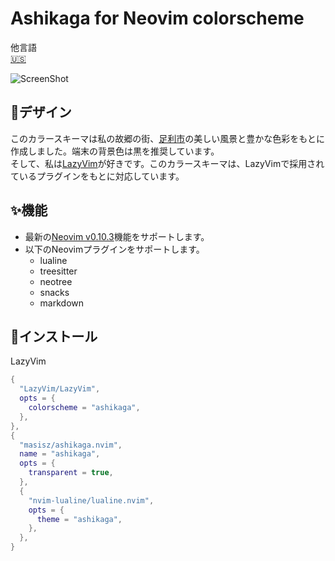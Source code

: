# Ashikaga for Neovim colorscheme

他言語  
[🇺🇸](./README.md)

![ScreenShot](https://github.com/user-attachments/assets/241efe58-d38f-4328-927f-91a0a9843a63)

## 🎨デザイン

このカラースキーマは私の故郷の街、[足利市](https://www.city.ashikaga.tochigi.jp/index.html)の美しい風景と豊かな色彩をもとに作成しました。端末の背景色は黒を推奨しています。  
そして、私は[LazyVim](https://www.lazyvim.org)が好きです。このカラースキーマは、LazyVimで採用されているプラグインをもとに対応しています。

## ✨機能

- 最新の[Neovim v0.10.3](https://github.com/neovim/neovim/releases/tag/v0.10.3)機能をサポートします。
- 以下のNeovimプラグインをサポートします。
  - lualine
  - treesitter
  - neotree
  - snacks
  - markdown

## 🚀インストール

LazyVim

```lua
{
  "LazyVim/LazyVim",
  opts = {
    colorscheme = "ashikaga",
  },
},
{
  "masisz/ashikaga.nvim",
  name = "ashikaga",
  opts = {
    transparent = true,
  },
  {
    "nvim-lualine/lualine.nvim",
    opts = {
      theme = "ashikaga",
    },
  },
}
```
